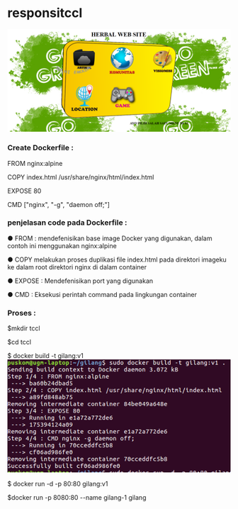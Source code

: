 # responsitccl

![2.PNG](https://github.com/gilang1212/gilang/blob/master/2.png)
### Create Dockerfile :

FROM nginx:alpine

COPY index.html /usr/share/nginx/html/index.html

EXPOSE 80

CMD ["nginx", "-g", "daemon off;"]

### penjelasan code pada Dockerfile :

● FROM : mendefenisikan base image Docker yang digunakan, dalam contoh ini menggunakan nginx:alpine 

● COPY melakukan proses duplikasi file index.html pada direktori imageku ke dalam root direktori nginx di dalam container

● EXPOSE : Mendefenisikan port yang digunakan 

● CMD : Eksekusi perintah command pada lingkungan container 

### Proses :

$mkdir tccl

$cd tccl

$ docker build -t gilang:v1
![33.PNG](https://github.com/gilang1212/gilang/blob/master/33.png)

$ docker run -d -p 80:80 gilang:v1

$docker run -p 8080:80 --name gilang-1 gilang



